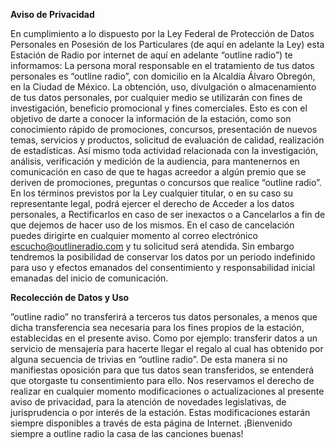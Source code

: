 **Aviso de Privacidad**

En cumplimiento a lo dispuesto por la Ley Federal de Protección de Datos Personales en Posesión de los Particulares (de aquí en adelante la Ley)  esta Estación de Radio por internet de aquí en adelante “outline radio”) te informamos:
 La persona moral responsable en el tratamiento de tus datos personales es “outline radio”,  con domicilio en la Alcaldía Álvaro Obregón, en la Ciudad de México.
 La obtención, uso, divulgación o almacenamiento de tus datos personales, por cualquier medio se utilizarán con fines de investigación, beneficio promocional y fines comerciales. Esto es con  el objetivo de darte a conocer la información de la estación, como son conocimiento rápido de promociones, concursos, presentación de nuevos temas, servicios y productos, solicitud de evaluación de calidad, realización de estadísticas. Así mismo toda actividad relacionada con la investigación, análisis, verificación y medición  de la audiencia, para mantenernos en comunicación en caso de que te hagas acreedor a algún premio que se deriven de promociones, preguntas o concursos que realice “outline radio”.
 En los términos previstos por la Ley cualquier titular, o en su caso su representante legal, podrá ejercer el derecho de Acceder a los datos personales, a Rectificarlos en caso  de ser inexactos o a Cancelarlos a fin de que dejemos de hacer uso de los mismos. En el caso de cancelación puedes dirigirte en cualquier momento al correo electrónico escucho@outlineradio.com y tu solicitud será atendida.
 Sin embargo tendremos la posibilidad de conservar los datos por un periodo indefinido para uso y efectos emanados del consentimiento y responsabilidad inicial emanadas del inicio de comunicación.


**Recolección de Datos y Uso**

”outline radio” no transferirá a terceros tus datos personales, a menos que dicha transferencia sea necesaria para los fines propios de la estación, establecidas en el presente aviso.  Como por ejemplo: transferir datos a un servicio de mensajería para hacerte llegar el regalo al cual has obtenido por alguna secuencia de trivias en “outline radio”. De esta manera si no manifiestas oposición para que tus datos sean transferidos, se entenderá que otorgaste tu consentimiento para ello.
 Nos reservamos el derecho de realizar en cualquier momento modificaciones o actualizaciones al presente aviso de privacidad, para la atención de novedades legislativas, de jurisprudencia o por interés de la estación. Estas modificaciones estarán siempre disponibles a través de esta página de Internet. 
¡Bienvenido siempre a outline radio la casa de las canciones buenas!

